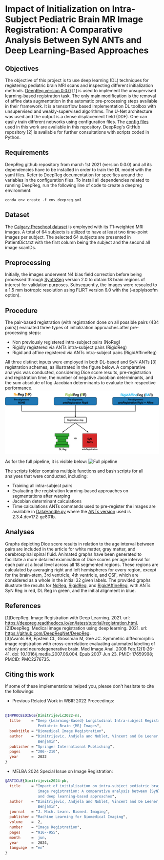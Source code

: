 # Impact of Initialization on Intra-Subject Pediatric Brain MR Image Registration: A Comparative Analysis Between SyN ANTs and Deep Learning-Based Approaches

## Objectives
The objective of this project is to use deep learning (DL) techniques for registering
pediatric brain MRI scans and inspecting different initialization methods. 
[DeepReg version 0.0.0](https://deepreg.readthedocs.io/en/develop/tutorial/registration.html) [1] is used to implement the unsupervised learning-based registration task. The only main modification is the removal of affine data augmentation in the automatic pre-processing steps available in their framework. It is a tensorflow based implementation DL toolbox with unsupervised and weakly-supervised algorithms. The U-Net architecture was used and the output is a dense displacement field (DDF). One can easily train different networks using configuration files. The [config files](https://github.com/neuropoly/pediatric-DL-registration/tree/main/config_files) used in this work are available in this repository. DeepReg's GitHub repository [2] is available for further consultations with scripts coded in Python. 

## Requirements

DeepReg github repository from march 1st 2021 (version 0.0.0) and all its dependencies have to be 
installed in order to train the DL model with the yaml files. Refer to DeepReg
documentation for specifics around the variables in the configuration files. To install all dependencies related to running DeepReg, run the following line of code to create a deepreg environment:

```
conda env create -f env_deepreg.yml
```

## Dataset
The [Calgary Preschool dataset](https://osf.io/axz5r/) is employed with its T1-weighted MRI images.
A total of 64 subjects is utilized to have at least two time-point images per
subject. The selected 64 subjects are presented in PatientDict.txt with the first 
column being the subject and the second all image scanIDs. <br />

## Preprocessing
Initially, the images underwent N4 bias field correction before being processed through [SynthSeg](https://surfer.nmr.mgh.harvard.edu/fswiki/SynthSeg) version 2.0 to obtain 18 brain regions of interest for validation purposes. Subsequently, the images were rescaled to a 1.5 mm isotropic resolution using FLIRT version 6.0 with the (-applyisoxfm option).

## Procedure

The pair-based registration (with registration done on all possible pairs (434 pairs)) evaluated three types of initialization approaches after pre-processing steps:

* Non previously registered intra-subject pairs (NoReg)
* Rigidly registered via ANTs intra-subject pairs (RigidReg)
* Rigid and affine registered via ANTs intra-subject pairs (RigidAffineReg)

All three distinct inputs were employed in both DL-based and SyN ANTs [3] registration schemes, as illustrated in the figure below. A comparative analysis was conducted, considering Dice score results, pre-registration and registration time, the number of negative Jacobian determinants, and the sum absolute of log Jacobian determinants to evaluate their respective performance.
![](/images/fig-1.png "Scheme of all three initialization approaches used")

As for the full pipeline, it is visible below:
![](/images/fig-a3.png "Full pipeline")

The [scripts folder](https://github.com/neuropoly/pediatric-DL-registration/tree/main/scripts) contains multiple functions and bash scripts for all analyses that were conducted, including: <br /> 
* Training all intra-subject pairs
* Evaluating the registration learning-based approaches on segmentations after warping
* Jacobian determinant calculations
* Time calculations
ANTs commands used to pre-register the images are available in [DataHandle.py](https://github.com/neuropoly/pediatric-DL-registration/blob/main/scripts/DataHandle.py) where the [ANTs version](https://github.com/ANTsX/ANTs/releases) used is 2.3.4.dev172-gc801b.

## Analyses

Graphs depicting Dice score results in relation to the age interval between pairs are included in the article for white matter, gray matter, and cerebrospinal spinal fluid. Animated graphs have been generated to facilitate a more detailed examination of Dice scores per age interval for each pair at a local level across all 18 segmented regions. These regions are calculated by averaging right and left hemispheres for every region, except for the brain-stem, 3rd ventricle, 4th ventricle, and CSF, which are considered as a whole in the initial 32 given labels. The provided graphs illustrate the results for [NoReg](https://neuropoly.github.io/pediatric-DL-registration/AgePlot_NoReg.html), [RigidReg](https://neuropoly.github.io/pediatric-DL-registration/AgePlot_RigidReg.html), and [RigidAffineReg](https://neuropoly.github.io/pediatric-DL-registration/AgePlot_RigidAffineReg.html), with ANTs SyN Reg in red, DL Reg in green, and the initial alignment in blue.

## References

[1]DeepReg. Image Registration with Deep Learning. 2021. url: https://deepreg.readthedocs.io/en/latest/tutorial/registration.html. <br />
[2]DeepReg. Medical image registration using deep learning. 2021. url: https://github.com/DeepRegNet/DeepReg. <br />
[3]Avants BB, Epstein CL, Grossman M, Gee JC. Symmetric diffeomorphic image registration with cross-correlation: evaluating automated labeling of elderly and neurodegenerative brain. Med Image Anal. 2008 Feb;12(1):26-41. doi: 10.1016/j.media.2007.06.004. Epub 2007 Jun 23. PMID: 17659998; PMCID: PMC2276735.

## Citing this work

If some of these implementations helped you, please don't hesitate to cite the followings:
- Previous Related Work in WBIR 2022 Proceedings:
```bib

@INPROCEEDINGS{Dimitrijevic2022-ns,
  title     = "Deep {Learning-Based} Longitudinal Intra-subject Registration of
               Pediatric Brain {MR} Images",
  booktitle = "Biomedical Image Registration",
  author    = "Dimitrijevic, Andjela and Noblet, Vincent and De Leener,
               Benjamin",
  publisher = "Springer International Publishing",
  pages     = "206--210",
  year      =  2022
}

```
- MELBA 2024 Special Issue on Image Registration:
```bib
@ARTICLE{Dimitrijevic2024-pb,
  title     = "Impact of initialization on intra-subject pediatric brain {MR}
               image registration: A comparative analysis between {SyN} {ANTs}
               and deep learning-based approaches",
  author    = "Dimitrijevic, Andjela and Noblet, Vincent and De Leener,
               Benjamin",
  journal   = "J. Mach. Learn. Biomed. Imaging",
  publisher = "Machine Learning for Biomedical Imaging",
  volume    =  2,
  number    = "Image Registration",
  pages     = "916--955",
  month     =  jun,
  year      =  2024,
  language  = "en"
}
```


